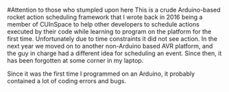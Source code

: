 #Attention to those who stumpled upon here
This is a crude Arduino-based rocket action scheduling framework that I wrote back in 2016 being a member of CUInSpace to help other developers to schedule actions executed by their code while learning to program on the platform for the first time. Unfortunately due to time constraints it did not see action. In the next year we moved on to another non-Arduino based AVR platform, and the guy in charge had a different idea for scheduling an event. Since then, it has been forgotten at some corner in my laptop.

Since it was the first time I programmed on an Arduino, it probably contained a lot of coding errors and bugs.

